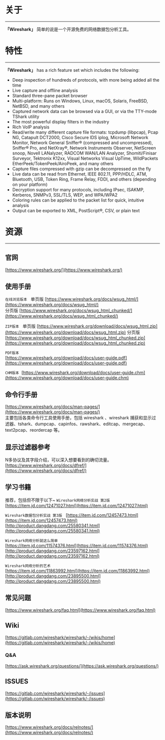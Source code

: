 # 关于

---

**「Wireshark」** 简单的说是一个开源免费的网络数据包分析工具。  
 
# 特性

---

**「Wireshark」** has a rich feature set which includes the following:


- Deep inspection of hundreds of protocols, with more being added all the time
- Live capture and offline analysis
- Standard three-pane packet browser
- Multi-platform: Runs on Windows, Linux, macOS, Solaris, FreeBSD, NetBSD, and many others
- Captured network data can be browsed via a GUI, or via the TTY-mode TShark utility
- The most powerful display filters in the industry
- Rich VoIP analysis
- Read/write many different capture file formats: tcpdump (libpcap), Pcap NG, Catapult DCT2000, Cisco Secure IDS iplog, Microsoft Network Monitor, Network General Sniffer® (compressed and uncompressed), Sniffer® Pro, and NetXray®, Network Instruments Observer, NetScreen snoop, Novell LANalyzer, RADCOM WAN/LAN Analyzer, Shomiti/Finisar Surveyor, Tektronix K12xx, Visual Networks Visual UpTime, WildPackets EtherPeek/TokenPeek/AiroPeek, and many others
- Capture files compressed with gzip can be decompressed on the fly
- Live data can be read from Ethernet, IEEE 802.11, PPP/HDLC, ATM, Bluetooth, USB, Token Ring, Frame Relay, FDDI, and others (depending on your platform)
- Decryption support for many protocols, including IPsec, ISAKMP, Kerberos, SNMPv3, SSL/TLS, WEP, and WPA/WPA2
- Coloring rules can be applied to the packet list for quick, intuitive analysis
- Output can be exported to XML, PostScript®, CSV, or plain text



# 资源

---

## 官网
[https://www.wireshark.org/](https://www.wireshark.org/)


## 使用手册
`在线浏览版本`   
单页版 [https://www.wireshark.org/docs/wsug_html/](https://www.wireshark.org/docs/wsug_html/)  
分页版 [https://www.wireshark.org/docs/wsug_html_chunked/](https://www.wireshark.org/docs/wsug_html_chunked/)


`ZIP版本`   
单页版 [https://www.wireshark.org/download/docs/wsug_html.zip](https://www.wireshark.org/download/docs/wsug_html.zip)
分页版 [https://www.wireshark.org/download/docs/wsug_html_chunked.zip](https://www.wireshark.org/download/docs/wsug_html_chunked.zip)


`PDF版本`  
[https://www.wireshark.org/download/docs/user-guide.pdf](https://www.wireshark.org/download/docs/user-guide.pdf)


`CHM版本`  
[https://www.wireshark.org/download/docs/user-guide.chm](https://www.wireshark.org/download/docs/user-guide.chm)  


## 命令行手册
[https://www.wireshark.org/docs/man-pages/](https://www.wireshark.org/docs/man-pages/)  
主要包括各类命令行工具使用手册，包括 wireshark 、wireshark 捕获和显示过滤器、tshark、dumpcap、capinfos、rawshark、editcap、mergecap、text2pcap、reordercap 等。


## 显示过滤器参考
N多协议及其字段介绍，可以深入想要看到的确切流量。
[https://www.wireshark.org/docs/dfref/](https://www.wireshark.org/docs/dfref/)


## 学习书籍
推荐，包括但不限于以下~
`Wireshark网络分析实战 第2版`   
[https://item.jd.com/12471027.html](https://item.jd.com/12471027.html)


`Wireshark数据包分析实战 第3版`   
[https://item.jd.com/12457473.html](https://item.jd.com/12457473.html)
[http://product.dangdang.com/25580341.html](http://product.dangdang.com/25580341.html)


`Wireshark网络分析就这么简单`  
[https://item.jd.com/11574376.html](https://item.jd.com/11574376.html)
[http://product.dangdang.com/23597162.html](http://product.dangdang.com/23597162.html)


`Wireshark网络分析的艺术`  
[https://item.jd.com/11863992.html](https://item.jd.com/11863992.html)
[http://product.dangdang.com/23895500.html](http://product.dangdang.com/23895500.html)


## 常见问题
[https://www.wireshark.org/faq.html](https://www.wireshark.org/faq.html)


## Wiki
[https://gitlab.com/wireshark/wireshark/-/wikis/home](https://gitlab.com/wireshark/wireshark/-/wikis/home)


### Q&A
[https://ask.wireshark.org/questions/](https://ask.wireshark.org/questions/)


## ISSUES
[https://gitlab.com/wireshark/wireshark/-/issues](https://gitlab.com/wireshark/wireshark/-/issues)


## 版本说明
[https://www.wireshark.org/docs/relnotes/](https://www.wireshark.org/docs/relnotes/)


